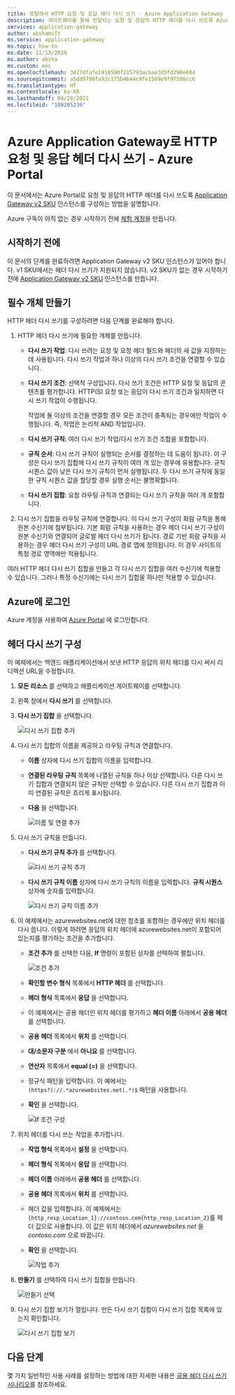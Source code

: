 ```yaml
---
title: 포털에서 HTTP 요청 및 응답 헤더 다시 쓰기 - Azure Application Gateway
description: 게이트웨이를 통해 전달되는 요청 및 응답의 HTTP 헤더를 다시 쓰도록 Azure Portal로 Azure Application Gateway를 구성하는 방법을 알아봅니다.
services: application-gateway
author: abshamsft
ms.service: application-gateway
ms.topic: how-to
ms.date: 11/13/2019
ms.author: absha
ms.custom: mvc
ms.openlocfilehash: 3427dfafe1918590f215793acbae3d5fd290e604
ms.sourcegitcommit: a5dd9799fa93c175b4644c9fe1509e9f97506cc6
ms.translationtype: HT
ms.contentlocale: ko-KR
ms.lasthandoff: 04/28/2021
ms.locfileid: "108205236"
---
```

# <a name="rewrite-http-request-and-response-headers-with-azure-application-gateway---azure-portal"></a>Azure Application Gateway로 HTTP 요청 및 응답 헤더 다시 쓰기 - Azure Portal

이 문서에서는 Azure Portal로 요청 및 응답의 HTTP 헤더를 다시 쓰도록 [Application Gateway v2 SKU](./application-gateway-autoscaling-zone-redundant.md) 인스턴스를 구성하는 방법을 설명합니다.

Azure 구독이 아직 없는 경우 시작하기 전에 [체험 계정](https://azure.microsoft.com/free/?WT.mc_id=A261C142F)을 만듭니다.

## <a name="before-you-begin"></a>시작하기 전에

이 문서의 단계를 완료하려면 Application Gateway v2 SKU 인스턴스가 있어야 합니다. v1 SKU에서는 헤더 다시 쓰기가 지원되지 않습니다. v2 SKU가 없는 경우 시작하기 전에 [Application Gateway v2 SKU](./tutorial-autoscale-ps.md) 인스턴스를 만듭니다.

## <a name="create-required-objects"></a>필수 개체 만들기

HTTP 헤더 다시 쓰기를 구성하려면 다음 단계를 완료해야 합니다.

1. HTTP 헤더 다시 쓰기에 필요한 개체를 만듭니다.

   - **다시 쓰기 작업**: 다시 쓰려는 요청 및 요청 헤더 필드와 헤더의 새 값을 지정하는 데 사용됩니다. 다시 쓰기 작업과 하나 이상의 다시 쓰기 조건을 연결할 수 있습니다.

   - **다시 쓰기 조건**: 선택적 구성입니다. 다시 쓰기 조건은 HTTP 요청 및 응답의 콘텐츠를 평가합니다. HTTP(S) 요청 또는 응답이 다시 쓰기 조건과 일치하면 다시 쓰기 작업이 수행됩니다.

     작업에 둘 이상의 조건을 연결할 경우 모든 조건이 충족되는 경우에만 작업이 수행됩니다. 즉, 작업은 논리적 AND 작업입니다.

   - **다시 쓰기 규칙**: 여러 다시 쓰기 작업/다시 쓰기 조건 조합을 포함합니다.

   - **규칙 순서**: 다시 쓰기 규칙이 실행되는 순서를 결정하는 데 도움이 됩니다. 이 구성은 다시 쓰기 집합에 다시 쓰기 규칙이 여러 개 있는 경우에 유용합니다. 규칙 시퀀스 값이 낮은 다시 쓰기 규칙이 먼저 실행됩니다. 두 다시 쓰기 규칙에 동일한 규칙 시퀀스 값을 할당할 경우 실행 순서는 불명확합니다.

   - **다시 쓰기 집합**: 요청 라우팅 규칙과 연결되는 다시 쓰기 규칙을 여러 개 포함합니다.

2. 다시 쓰기 집합을 라우팅 규칙에 연결합니다. 이 다시 쓰기 구성이 회람 규칙을 통해 원본 수신기에 첨부됩니다. 기본 회람 규칙을 사용하는 경우 헤더 다시 쓰기 구성이 원본 수신기와 연결되어 글로벌 헤더 다시 쓰기가 됩니다. 경로 기반 회람 규칙을 사용하는 경우 헤더 다시 쓰기 구성이 URL 경로 맵에 정의됩니다. 이 경우 사이트의 특정 경로 영역에만 적용됩니다.

여러 HTTP 헤더 다시 쓰기 집합을 만들고 각 다시 쓰기 집합을 여러 수신기에 적용할 수 있습니다. 그러나 특정 수신기에는 다시 쓰기 집합을 하나만 적용할 수 있습니다.

## <a name="sign-in-to-azure"></a>Azure에 로그인

Azure 계정을 사용하여 [Azure Portal](https://portal.azure.com/) 에 로그인합니다.

## <a name="configure-header-rewrite"></a>헤더 다시 쓰기 구성

이 예제에서는 백엔드 애플리케이션에서 보낸 HTTP 응답의 위치 헤더를 다시 써서 리디렉션 URL을 수정합니다.

1. **모든 리소스** 를 선택하고 애플리케이션 게이트웨이를 선택합니다.

2. 왼쪽 창에서 **다시 쓰기** 를 선택합니다.

3. **다시 쓰기 집합** 을 선택합니다.

   ![다시 쓰기 집합 추가](media/rewrite-http-headers-portal/add-rewrite-set.png)

4. 다시 쓰기 집합의 이름을 제공하고 라우팅 규칙과 연결합니다.

   - **이름** 상자에 다시 쓰기 집합의 이름을 입력합니다.
   - **연결된 라우팅 규칙** 목록에 나열된 규칙을 하나 이상 선택합니다. 다른 다시 쓰기 집합과 연결되지 않은 규칙만 선택할 수 있습니다. 다른 다시 쓰기 집합과 이미 연결된 규칙은 흐리게 표시됩니다.
   - **다음** 을 선택합니다.
   
     ![이름 및 연결 추가](media/rewrite-http-headers-portal/name-and-association.png)

5. 다시 쓰기 규칙을 만듭니다.

   - **다시 쓰기 규칙 추가** 를 선택합니다.

     ![다시 쓰기 규칙 추가](media/rewrite-http-headers-portal/add-rewrite-rule.png)

   - **다시 쓰기 규칙 이름** 상자에 다시 쓰기 규칙의 이름을 입력합니다. **규칙 시퀀스** 상자에 숫자를 입력합니다.

     ![다시 쓰기 규칙 이름 추가](media/rewrite-http-headers-portal/rule-name.png)

6. 이 예제에서는 azurewebsites.net에 대한 참조를 포함하는 경우에만 위치 헤더를 다시 씁니다. 이렇게 하려면 응답의 위치 헤더에 azurewebsites.net이 포함되어 있는지를 평가하는 조건을 추가합니다.

   - **조건 추가** 를 선택한 다음, **If** 명령이 포함된 상자를 선택하여 펼칩니다.

     ![조건 추가](media/rewrite-http-headers-portal/add-condition.png)

   - **확인할 변수 형식** 목록에서 **HTTP 헤더** 를 선택합니다.

   - **헤더 형식** 목록에서 **응답** 을 선택합니다.

   - 이 예제에서는 공용 헤더인 위치 헤더를 평가하고 **헤더 이름** 아래에서 **공용 헤더** 를 선택합니다.

   - **공용 헤더** 목록에서 **위치** 를 선택합니다.

   - **대/소문자 구분** 에서 **아니요** 를 선택합니다.

   - **연산자** 목록에서 **equal (=)** 을 선택합니다.

   - 정규식 패턴을 입력합니다. 이 예에서는 `(https?)://.*azurewebsites.net(.*)$` 패턴을 사용합니다.

   - **확인** 을 선택합니다.

     ![If 조건 구성](media/rewrite-http-headers-portal/condition.png)

7. 위치 헤더를 다시 쓰는 작업을 추가합니다.

   - **작업 형식** 목록에서 **설정** 을 선택합니다.

   - **헤더 형식** 목록에서 **응답** 을 선택합니다.

   - **헤더 이름** 아래에서 **공용 헤더** 를 선택합니다.

   - **공용 헤더** 목록에서 **위치** 를 선택합니다.

   - 헤더 값을 입력합니다. 이 예제에서는 `{http_resp_Location_1}://contoso.com{http_resp_Location_2}`를 헤더 값으로 사용합니다. 이 값은 위치 헤더에서 *azurewebsites.net* 을 *contoso.com* 으로 바꿉니다.

   - **확인** 을 선택합니다.

     ![작업 추가](media/rewrite-http-headers-portal/action.png)

8. **만들기** 를 선택하여 다시 쓰기 집합을 만듭니다.

   ![만들기 선택](media/rewrite-http-headers-portal/create.png)

9. 다시 쓰기 집합 보기가 열립니다. 만든 다시 쓰기 집합이 다시 쓰기 집합 목록에 있는지 확인합니다.

   ![다시 쓰기 집합 보기](media/rewrite-http-headers-portal/rewrite-set-list.png)

## <a name="next-steps"></a>다음 단계

몇 가지 일반적인 사용 사례를 설정하는 방법에 대한 자세한 내용은 [공용 헤더 다시 쓰기 시나리오](./rewrite-http-headers-url.md)를 참조하세요.